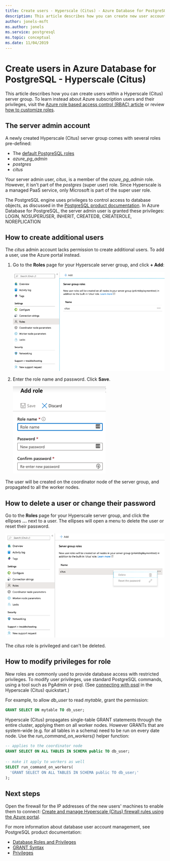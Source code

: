 ```yaml
---
title: Create users - Hyperscale (Citus) - Azure Database for PostgreSQL
description: This article describes how you can create new user accounts to interact with an Azure Database for PostgreSQL - Hyperscale (Citus).
author: jonels-msft
ms.author: jonels
ms.service: postgresql
ms.topic: conceptual
ms.date: 11/04/2019
---
```


# Create users in Azure Database for PostgreSQL - Hyperscale (Citus)

This article describes how you can create users within a Hyperscale (Citus)
server group. To learn instead about Azure subscription users and their
privileges, visit the [Azure role based access control (RBAC)
article](../role-based-access-control/built-in-roles.md) or review [how to
customize roles](../role-based-access-control/custom-roles.md).

## The server admin account

A newly created Hyperscale (Citus) server group comes with several roles
pre-defined:

* The [default PostgreSQL roles](https://www.postgresql.org/docs/current/default-roles.html)
* *azure_pg_admin*
* *postgres*
* *citus*

Your server admin user, *citus*, is a member of the *azure_pg_admin* role.
However, it isn't part of the *postgres* (super user) role.  Since Hyperscale
is a managed PaaS service, only Microsoft is part of the super user role.

The PostgreSQL engine uses privileges to control access to database objects, as
discussed in the [PostgreSQL product
documentation](https://www.postgresql.org/docs/current/static/sql-createrole.html).
In Azure Database for PostgreSQL, the server admin user is granted these
privileges: LOGIN, NOSUPERUSER, INHERIT, CREATEDB, CREATEROLE, NOREPLICATION

## How to create additional users

The *citus* admin account lacks permission to create additional users. To add
a user, use the Azure portal instead.

1. Go to the **Roles** page for your Hyperscale server group, and click **+ Add**:

   ![The roles page](media/howto-hyperscale-create-users/1-role-page.png)

2. Enter the role name and password. Click **Save**.

   ![Add role](media/howto-hyperscale-create-users/2-add-user-fields.png)

The user will be created on the coordinator node of the server group,
and propagated to all the worker nodes.

## How to delete a user or change their password

Go to the **Roles** page for your Hyperscale server group, and click the
ellipses **...** next to a user. The ellipses will open a menu to delete
the user or reset their password.

   ![Edit a role](media/howto-hyperscale-create-users/edit-role.png)

The *citus* role is privileged and can't be deleted.

## How to modify privileges for role

New roles are commonly used to provide database access with restricted
privileges. To modify user privileges, use standard PostgreSQL commands, using
a tool such as PgAdmin or psql. (See [connecting with
psql](quickstart-create-hyperscale-portal.md#connect-to-the-database-using-psql)
in the Hyperscale (Citus) quickstart.)

For example, to allow *db_user* to read *mytable*, grant the permission:

```sql
GRANT SELECT ON mytable TO db_user;
```

Hyperscale (Citus) propagates single-table GRANT statements through the entire
cluster, applying them on all worker nodes. However GRANTs that are system-wide
(e.g. for all tables in a schema) need to be run on every date node.  Use the
*run_command_on_workers()* helper function:

```sql
-- applies to the coordinator node
GRANT SELECT ON ALL TABLES IN SCHEMA public TO db_user;

-- make it apply to workers as well
SELECT run_command_on_workers(
  'GRANT SELECT ON ALL TABLES IN SCHEMA public TO db_user;'
);
```

## Next steps

Open the firewall for the IP addresses of the new users' machines to enable
them to connect: [Create and manage Hyperscale (Citus) firewall rules using
the Azure portal](howto-hyperscale-manage-firewall-using-portal.md).

For more information about database user account management, see PostgreSQL
product documentation:

* [Database Roles and Privileges](https://www.postgresql.org/docs/current/static/user-manag.html)
* [GRANT Syntax](https://www.postgresql.org/docs/current/static/sql-grant.html)
* [Privileges](https://www.postgresql.org/docs/current/static/ddl-priv.html)
